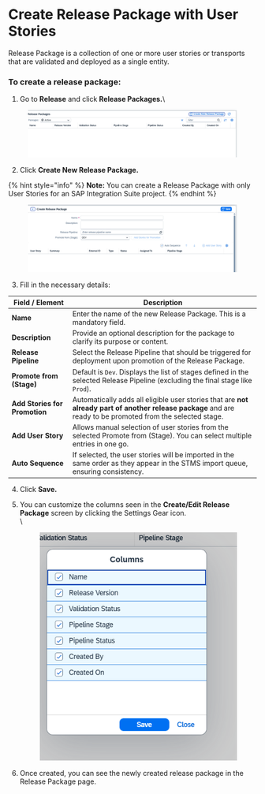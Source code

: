 # Create Release Package with User Stories

Release Package is a collection of one or more user stories or transports that are validated and deployed as a single entity.

### To create a release package:

1. Go to **Release** and click **Release Packages.**\


<figure><img src="../../.gitbook/assets/image (1032).png" alt=""><figcaption></figcaption></figure>

2. Click **Create New Release Package.**

{% hint style="info" %}
**Note:** You can create a Release Package with only User Stories for an SAP Integration Suite project.
{% endhint %}

<figure><img src="../../.gitbook/assets/image (1031).png" alt=""><figcaption></figcaption></figure>

3. Fill in the necessary details:&#x20;

| **Field / Element**           | **Description**                                                                                                                                             |
| ----------------------------- | ----------------------------------------------------------------------------------------------------------------------------------------------------------- |
| **Name**                      | Enter the name of the new Release Package. This is a mandatory field.                                                                                       |
| **Description**               | Provide an optional description for the package to clarify its purpose or content.                                                                          |
| **Release Pipeline**          | Select the Release Pipeline that should be triggered for deployment upon promotion of the Release Package.                                                  |
| **Promote from (Stage)**      | Default is `Dev`. Displays the list of stages defined in the selected Release Pipeline (excluding the final stage like `Prod`).                             |
| **Add Stories for Promotion** | Automatically adds all eligible user stories that are **not already part of another release package** and are ready to be promoted from the selected stage. |
| **Add User Story**            | Allows manual selection of user stories  from the selected Promote from (Stage). You can select multiple entries in one go.                                 |
| **Auto Sequence**             | If selected, the user stories will be imported in the same order as they appear in the STMS import queue, ensuring consistency.                             |

4. Click **Save.**
5.  You can customize the columns seen in the **Create/Edit Release Package** screen by clicking the Settings Gear icon. \
    \


    <figure><img src="../../.gitbook/assets/image (2).png" alt=""><figcaption></figcaption></figure>
6. Once created, you can see the newly created release package in the Release Package page.
